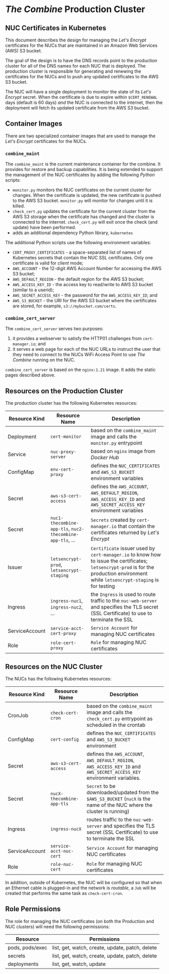 # _The Combine_ Production Cluster

## NUC Certificates in Kubernetes

This document describes the design for managing the _Let's Encrypt_ certificates for the NUCs that are maintained in an
Amazon Web Services (AWS) S3 bucket.

The goal of the design is to have the DNS records point to the production cluster for all of the DNS names for each NUC
that is deployed. The production cluster is responsible for generating and renewing the certificates for the NUCs and to
push any updated certificates to the AWS S3 bucket.

The NUC will have a single deployment to monitor the state of its _Let's Encrypt_ secret. When the certificate is due to
expire within `$CERT_RENEWAL` days (default is 60 days) _and_ the NUC is connected to the internet, then the deployment
will fetch its updated certificate from the AWS S3 bucket.

## Container Images

There are two specialized container images that are used to manage the _Let's Encrypt_ certificates for the NUCs.

### `combine_maint`

The `combine_maint` is the current maintenance container for the combine. It provides for restore and backup
capabilities. It is being extended to support the management of the NUC certificates by adding the following _Python_
scripts:

- `monitor.py` monitors the NUC certificates on the current cluster for changes. When the certificate is updated, the
  new certificate is pushed to the AWS S3 bucket. `monitor.py` will monitor for changes until it is killed.
- `check_cert.py` updates the certificate for the current cluster from the AWS S3 storage when the certificate has
  changed and the cluster is connected to the internet. `check_cert.py` will exit once the check (and update) have been
  performed.
- adds an additional dependency Python library, `kubernetes`

The additional Python scripts use the following environment variables:

- `CERT_PROXY_CERTIFICATES` - a space-separated list of names of Kubernetes secrets that contain the NUC SSL
  certificates. Only one certificate is valid for _client_ mode;
- `AWS_ACCOUNT` - the 12-digit AWS Account Number for accessing the AWS S3 bucket;
- `AWS_DEFAULT_REGION` - the default region for the AWS S3 bucket;
- `AWS_ACCESS_KEY_ID` - the access key to read/write to AWS S3 bucket (similar to a userid);
- `AWS_SECRET_ACCESS_KEY` - the password for the `AWS_ACCESS_KEY_ID`; and
- `AWS_S3_BUCKET` - the URI for the AWS S3 bucket where the certificates are stored, for example,
  `s3://mybucket.com/certs`.

### `combine_cert_server`

The `combine_cert_server` serves two purposes:

1. it provides a webserver to satisfy the HTTP01 challenges from `cert-manager.io`; and
2. it serves a web page for each of the NUC URLs to instruct the user that they need to connect to the NUCs WiFi Access
   Point to use _The Combine_ running on the NUC.

`combine_cert_server` is based on the `nginx:1.21` image. It adds the static pages described above.

## Resources on the Production Cluster

The production cluster has the following Kubernetes resources:

| Resource Kind  | Resource Name                                             | Description                                                                                                                                                                           |
| -------------- | --------------------------------------------------------- | ------------------------------------------------------------------------------------------------------------------------------------------------------------------------------------- |
| Deployment     | `cert-monitor`                                            | based on the `combine_maint` image and calls the `monitor.py` entrypoint                                                                                                              |
| Service        | `nuc-proxy-server`                                        | based on `nginx` image from _Docker Hub_                                                                                                                                              |
| ConfigMap      | `env-cert-proxy`                                          | defines the `NUC_CERTIFICATES` and `AWS_S3_BUCKET` environment variables                                                                                                              |
| Secret         | `aws-s3-cert-access`                                      | defines the `AWS_ACCOUNT`, `AWS_DEFAULT_REGION`, `AWS_ACCESS_KEY_ID` and `AWS_SECRET_ACCESS_KEY` environment variables                                                                |
| Secret         | `nuc1-thecombine-app-tls`, `nuc2-thecombine-app-tls`, ... | `Secrets` created by `cert-manager.io` that contain the certificates returned by _Let's Encrypt_                                                                                      |
| Issuer         | `letsencrypt-prod`, `letsencrypt-staging`                 | `Certificate` issuer used by `cert-manager.io` to know how to issue the certificates; `letsencrypt-prod` is for the production environment while `letsencrypt-staging` is for testing |
| Ingress        | `ingress-nuc1`, `ingress-nuc2`, ...                       | the `Ingress` is used to route traffic to the `nuc-web-server` and specifies the TLS secret (SSL Certificate) to use to terminate the SSL                                             |
| ServiceAccount | `service-acct-cert-proxy`                                 | `Service Account` for managing NUC certificates                                                                                                                                       |
| Role           | `role-cert-proxy`                                         | `Role` for managing NUC certificates                                                                                                                                                  |

## Resources on the NUC Cluster

The NUCs has the following Kubernetes resources:

| Resource Kind  | Resource Name             | Description                                                                                                              |
| -------------- | ------------------------- | ------------------------------------------------------------------------------------------------------------------------ |
| CronJob        | `check-cert-cron`         | based on the `combine_maint` image and calls the `check_cert.py` entrypoint as scheduled in the crontab                  |
| ConfigMap      | `cert-config`             | defines the `NUC_CERTIFICATES` and `AWS_S3_BUCKET` environment                                                           |
| Secret         | `aws-s3-cert-access`      | defines the `AWS_ACCOUNT`, `AWS_DEFAULT_REGION`, `AWS_ACCESS_KEY_ID` and `AWS_SECRET_ACCESS_KEY` environment variables.  |
| Secret         | `nucX-thecombine-app-tls` | `Secret` to be downloaded/updated from the `$AWS_S3_BUCKET` (`nucX` is the name of the NUC where the cluster is running) |
| Ingress        | `ingress-nucX`            | routes traffic to the `nuc-web-server` and specifies the TLS secret (SSL Certificate) to use to terminate the SSL        |
| ServiceAccount | `service-acct-nuc-cert`   | `Service Account` for managing NUC certificates                                                                          |
| Role           | `role-nuc-cert`           | `Role` for managing NUC certificates                                                                                     |

In addition, outside of Kubernetes, the NUC will be configured so that when an Ethernet cable is plugged-in and the
network is _routable_, a `Job` will be created that performs the same task as `check-cert-cron`.

## Role Permissions

The role for managing the NUC certificates (on both the Production and NUC clusters) will need the following
permissions:

| Resource        | Permissions                                     |
| --------------- | ----------------------------------------------- |
| pods, pods/exec | list, get, watch, create, update, patch, delete |
| secrets         | list, get, watch, create, update, patch, delete |
| deployments     | list, get, watch, update                        |
